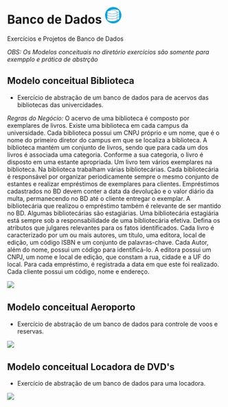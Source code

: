 # Banco de Dados ![db_logo](db.png)
 Exercícios e Projetos de Banco de Dados

 _*OBS: Os Modelos conceituais no diretório exercícios são somente para exempplo e prática de abstrção*_

## Modelo conceitual Biblioteca
* Exercício de abstração de um banco de dados para de acervos das bibliotecas das univercidades.

_Regras do Negócio:_ O acervo de uma biblioteca é composto por exemplares de livros. Existe uma biblioteca em cada campus da universidade. Cada biblioteca possui um CNPJ próprio e um nome, que é o nome do primeiro diretor do campus em que se localiza a biblioteca. A biblioteca mantém um conjunto de livros, sendo que para cada um dos livros é associada uma categoria. Conforme a sua categoria, o livro é disposto em uma estante apropriada. Um livro tem vários exemplares na biblioteca. Na biblioteca trabalham várias bibliotecárias. Cada bibliotecária é responsável por organizar periodicamente sempre o mesmo conjunto de estantes e realizar empréstimos de exemplares para clientes. Empréstimos cadastrados no BD devem conter a data da devolução e o valor diário da multa, permanecendo no BD até o cliente entregar o exemplar. A bibliotecária que realizou o empréstimo também é relevante de ser mantido no BD. Algumas bibliotecárias são estagiárias. Uma bibliotecária estagiária está sempre sob a responsabilidade de uma bibliotecária efetiva. Defina os atributos que julgares relevantes para os fatos identificados.
Cada livro é caracterizado por um ou mais autores, um título, uma editora, local de edição, um código ISBN e um conjunto de palavras-chave.  Cada Autor, além do nome, possui um código para identificá-lo. A editora possui um CNPJ, um nome e local de edição, que constam a rua, cidade e a UF do local. Para cada empréstimo, é registrada a data em que este foi realizado. Cada cliente  possui um código, nome e endereço.


<img src="/Exercícios/Modelo_Conceitual/Biblioteca_A.png">

## Modelo conceitual Aeroporto
* Exercício de abstração de um banco de dados para controle de voos e reservas.
<img src="/Exercícios/Modelo_Conceitual/Aeroporto_A.png">

## Modelo conceitual Locadora de DVD's
* Exercício de abstração de um banco de dados para uma locadora.
<img src="/Exercícios/Modelo_Conceitual/Locadora_A.png">